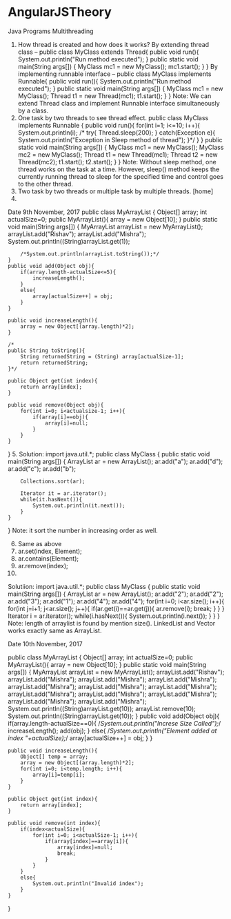 # AngularJSTheory

Java Programs
Multithreading
1.	How thread is created and how does it works?
By extending thread class – 
public class MyClass extends Thread{
    public void run(){
        System.out.println("Run method executed");
    }
    public static void main(String args[]) {
        MyClass mc1 = new MyClass();
        mc1.start();
    }
}
By implementing runnable interface – 
public class MyClass implements Runnable{
    public void run(){
        System.out.println("Run method executed");
    }
    public static void main(String args[]) {
        MyClass mc1 = new MyClass();
        Thread t1 = new Thread(mc1);
        t1.start();
    }
}
Note: We can extend Thread class and implement Runnable interface simultaneously by a class. 
2.	One task by two threads to see thread effect. 
public class MyClass implements Runnable {
    public void run(){
        for(int i=1; i<=10; i++){
            System.out.println(i);
           /* try{
                Thread.sleep(200);
            }
            catch(Exception e){
                System.out.println("Exception in Sleep method of thread");
            }*/
        }
    }
    public static void main(String args[]) {
        MyClass mc1 = new MyClass();
        MyClass mc2 = new MyClass();
        Thread t1 = new Thread(mc1);
        Thread t2 = new Thread(mc2);
        t1.start();
        t2.start();
    }
}
Note: Without sleep method, one thread works on the task at a time. However, sleep() method keeps the currently running thread to sleep for the specified time and control goes to the other thread. 
3.	Two task by two threads or multiple task by multiple threads. [home]
4.	


Date 9th November, 2017
public class MyArrayList {
    Object[] array;
    int actualSize=0;
    public MyArrayList(){
        array = new Object[10];
    }
    public static void main(String args[]) {
        MyArrayList arrayList = new MyArrayList();
        arrayList.add("Rishav");
        arrayList.add("Mishra");
        System.out.println((String)arrayList.get(1));
        
        /*System.out.println(arrayList.toString());*/
    }
    public void add(Object obj){
        if(array.length-actualSize<=5){
            increaseLength();
        }
        else{
            array[actualSize++] = obj;
        }
    }
    
    public void increaseLength(){
        array = new Object[(array.length)*2];    
    }
    
    /*
    public String toString(){
        String returnedString = (String) array[actualSize-1];
        return returnedString;
    }*/
    
    public Object get(int index){
        return array[index];
    }
    
    public void remove(Object obj){
        for(int i=0; i<actualsize-1; i++){
            if(array[i]==obj){
                array[i]=null;
            }
        }
    }
}
5. 
Solution:
import java.util.*;
public class MyClass {
    public static void main(String args[]) {
        ArrayList ar = new ArrayList();
        ar.add("a");
        ar.add("d");
        ar.add("c");
        ar.add("b");
        
        Collections.sort(ar);
        
        Iterator it = ar.iterator();
        while(it.hasNext()){
            System.out.println(it.next());
        }
    }
}
Note: it sort the number in increasing order as well. 

6. Same as above
7. ar.set(index, Element);
8. ar.contains(Element);
9. ar.remove(index);
10. 
Solutiion:
import java.util.*;
public class MyClass {
    public static void main(String args[]) {
        ArrayList ar = new ArrayList();
        ar.add("2");
        ar.add("2");
        ar.add("3");
        ar.add("1");
        ar.add("4");
        ar.add("4");
        for(int i=0; i<ar.size(); i++){
            for(int j=i+1; j<ar.size(); j++){
                if(ar.get(i)==ar.get(j)){
                    ar.remove(i);
                    break;
                } 
            }
        }
        Iterator i = ar.iterator();
        while(i.hasNext()){
            System.out.println(i.next());
        }
    }
}
Note: length of arraylist is found by mention size(). LinkedList and Vector works exactly same as ArrayList. 

Date 10th November, 2017

public class MyArrayList {
    Object[] array;
    int actualSize=0;
    public MyArrayList(){
        array = new Object[10];
    }
    public static void main(String args[]) {
        MyArrayList arrayList = new MyArrayList();
        arrayList.add("Rishav");
        arrayList.add("Mishra");
        arrayList.add("Mishra");
        arrayList.add("Mishra");
        arrayList.add("Mishra");
        arrayList.add("Mishra");
        arrayList.add("Mishra");
        arrayList.add("Mishra");
        arrayList.add("Mishra");
        arrayList.add("Mishra");
        arrayList.add("Mishra");
        arrayList.add("Mishra");
        System.out.println((String)arrayList.get(10));
        arrayList.remove(10);
        System.out.println((String)arrayList.get(10));
    }
    public void add(Object obj){
        if(array.length-actualSize==0){
            /*System.out.println("Increse Size Called");*/
            increaseLength();
            add(obj);
        }
        else{
            /*System.out.println("Element added at index "+actualSize);*/
            array[actualSize++] = obj;
        }
    }
    
    public void increaseLength(){
        Object[] temp = array;
        array = new Object[(array.length)*2];    
        for(int i=0; i<temp.length; i++){
            array[i]=temp[i];
        }
    }
    
    public Object get(int index){
        return array[index];
    }
    
    public void remove(int index){
        if(index<actualSize){
            for(int i=0; i<actualSize-1; i++){
                if(array[index]==array[i]){
                    array[index]=null;
                    break;
                }
            }
        }
        else{
            System.out.println("Invalid index");
        }
    }
}



